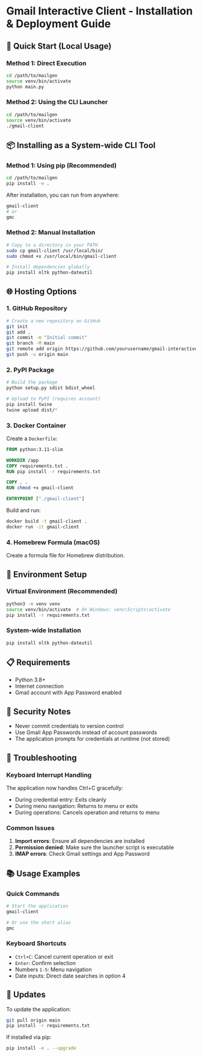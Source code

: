 # Gmail Interactive Client - Installation & Deployment Guide

## 🚀 Quick Start (Local Usage)

### Method 1: Direct Execution
```bash
cd /path/to/mailgen
source venv/bin/activate
python main.py
```

### Method 2: Using the CLI Launcher
```bash
cd /path/to/mailgen
source venv/bin/activate
./gmail-client
```

## 📦 Installing as a System-wide CLI Tool

### Method 1: Using pip (Recommended)
```bash
cd /path/to/mailgen
pip install -e .
```

After installation, you can run from anywhere:
```bash
gmail-client
# or
gmc
```

### Method 2: Manual Installation
```bash
# Copy to a directory in your PATH
sudo cp gmail-client /usr/local/bin/
sudo chmod +x /usr/local/bin/gmail-client

# Install dependencies globally
pip install nltk python-dateutil
```

## 🌐 Hosting Options

### 1. GitHub Repository
```bash
# Create a new repository on GitHub
git init
git add .
git commit -m "Initial commit"
git branch -M main
git remote add origin https://github.com/yourusername/gmail-interactive-client.git
git push -u origin main
```

### 2. PyPI Package
```bash
# Build the package
python setup.py sdist bdist_wheel

# Upload to PyPI (requires account)
pip install twine
twine upload dist/*
```

### 3. Docker Container
Create a `Dockerfile`:
```dockerfile
FROM python:3.11-slim

WORKDIR /app
COPY requirements.txt .
RUN pip install -r requirements.txt

COPY . .
RUN chmod +x gmail-client

ENTRYPOINT ["./gmail-client"]
```

Build and run:
```bash
docker build -t gmail-client .
docker run -it gmail-client
```

### 4. Homebrew Formula (macOS)
Create a formula file for Homebrew distribution.

## 🔧 Environment Setup

### Virtual Environment (Recommended)
```bash
python3 -m venv venv
source venv/bin/activate  # On Windows: venv\Scripts\activate
pip install -r requirements.txt
```

### System-wide Installation
```bash
pip install nltk python-dateutil
```

## 📋 Requirements

- Python 3.8+
- Internet connection
- Gmail account with App Password enabled

## 🔐 Security Notes

- Never commit credentials to version control
- Use Gmail App Passwords instead of account passwords
- The application prompts for credentials at runtime (not stored)

## 🐛 Troubleshooting

### Keyboard Interrupt Handling
The application now handles Ctrl+C gracefully:
- During credential entry: Exits cleanly
- During menu navigation: Returns to menu or exits
- During operations: Cancels operation and returns to menu

### Common Issues
1. **Import errors**: Ensure all dependencies are installed
2. **Permission denied**: Make sure the launcher script is executable
3. **IMAP errors**: Check Gmail settings and App Password

## 📚 Usage Examples

### Quick Commands
```bash
# Start the application
gmail-client

# Or use the short alias
gmc
```

### Keyboard Shortcuts
- `Ctrl+C`: Cancel current operation or exit
- `Enter`: Confirm selection
- Numbers `1-5`: Menu navigation
- Date inputs: Direct date searches in option 4

## 🔄 Updates

To update the application:
```bash
git pull origin main
pip install -r requirements.txt
```

If installed via pip:
```bash
pip install -e . --upgrade
```
